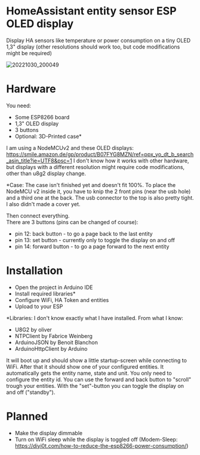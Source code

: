 # HomeAssistant entity sensor ESP OLED display
Display HA sensors like temperature or power consumption on a tiny OLED 1,3" display (other resolutions should work too, but code modifications might be required)

![20221030_200049](https://user-images.githubusercontent.com/59659167/198964605-3b8d9dac-153a-4761-849e-2428d5607474.jpg)

# Hardware
You need:
- Some ESP8266 board
- 1,3" OLED display
- 3 buttons
- Optional: 3D-Printed case*

I am using a NodeMCUv2 and these OLED displays: https://smile.amazon.de/gp/product/B07FYG8MZN/ref=ppx_yo_dt_b_search_asin_title?ie=UTF8&psc=1
I don't know how it works with other hardware, but displays with a different resolution might require code modifications, other than u8g2 display change.

*Case:
The case isn't finished yet and doesn't fit 100%.
To place the NodeMCU v2 inside it, you have to knip the 2 front pins (near the usb hole) and a third one at the back.
The usb connector to the top is also pretty tight.
I also didn't made a cover yet.

Then connect everything.<br>
There are 3 buttons (pins can be changed of course):
- pin 12: back button - to go a page back to the last entity
- pin 13: set button - currently only to toggle the display on and off
- pin 14: forward button - to go a page forward to the next entity

# Installation
- Open the project in Arduino IDE
- Install required libraries*
- Configure WiFi, HA Token and entities
- Upload to your ESP

*Libraries:
I don't know exactly what I have installed.
From what I know:
- U8G2 by oliver
- NTPClient by Fabrice Weinberg
- ArduinoJSON by Benoit Blanchon
- ArduinoHttpClient by Arduino

It will boot up and should show a little startup-screen while connecting to WiFi.
After that it should show one of your configured entities. It automatically gets the entity name, state and unit.
You only need to configure the entity id.
You can use the forward and back button to "scroll" trough your entities.
With the "set"-button you can toggle the display on and off ("standby").



# Planned
- Make the display dimmable
- Turn on WiFi sleep while the display is toggled off (Modem-Sleep: https://diyi0t.com/how-to-reduce-the-esp8266-power-consumption/)


